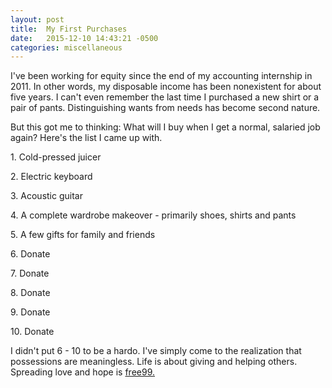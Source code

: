 ```yaml
---
layout: post
title:  My First Purchases
date:   2015-12-10 14:43:21 -0500
categories: miscellaneous
---
```


<p>I've been working for equity since the end of my accounting internship in 2011. In other words, my disposable income has been nonexistent for about five years. I can't even remember the last time I purchased a new shirt or a pair of pants. Distinguishing wants from needs has become second nature.</p>

<p>But this got me to thinking: What will I buy when I get a normal, salaried job again? Here's the list I came up with.</p>

<p>1. Cold-pressed juicer</p>
<p>2. Electric keyboard</p>
<p>3. Acoustic guitar</p>
<p>4. A complete wardrobe makeover - primarily shoes, shirts and pants</p>
<p>5. A few gifts for family and friends</p>
<p>6. Donate</p>
<p>7. Donate</p>
<p>8. Donate</p>
<p>9. Donate</p>
<p>10. Donate</p>

<p>I didn't put 6 - 10 to be a hardo. I've simply come to the realization that possessions are meaningless. Life is about giving and helping others. Spreading love and hope is <a href="https://www.youtube.com/watch?v=ylT16QB6Uig#t=0m28s">free99.</a></p>
